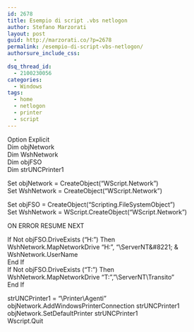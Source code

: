 ```yaml
---
id: 2678
title: Esempio di script .vbs netlogon
author: Stefano Marzorati
layout: post
guid: http://marzorati.co/?p=2678
permalink: /esempio-di-script-vbs-netlogon/
authorsure_include_css:
  - 
dsq_thread_id:
  - 2100230056
categories:
  - Windows
tags:
  - home
  - netlogon
  - printer
  - script
---
```

Option Explicit  
Dim objNetwork  
Dim WshNetwork  
Dim objFSO  
Dim strUNCPrinter1

Set objNetwork = CreateObject(&#8220;WScript.Network&#8221;)  
Set WshNetwork = CreateObject(&#8220;WScript.Network&#8221;)

Set objFSO = CreateObject(&#8220;Scripting.FileSystemObject&#8221;)  
Set WshNetwork = WScript.CreateObject(&#8220;WScript.Network&#8221;)

ON ERROR RESUME NEXT

If Not objFSO.DriveExists (&#8220;H:&#8221;) Then  
WshNetwork.MapNetworkDrive &#8220;H:&#8221;, &#8220;\\ServerNT\&#8221; &#038; WshNetwork.UserName  
End If  
If Not objFSO.DriveExists (&#8220;T:&#8221;) Then  
WshNetwork.MapNetworkDrive &#8220;T:&#8221;,&#8221;\\ServerNT\Transito&#8221;  
End If

strUNCPrinter1 = &#8220;\\Printer\Agenti&#8221;  
objNetwork.AddWindowsPrinterConnection strUNCPrinter1  
objNetwork.SetDefaultPrinter strUNCPrinter1  
Wscript.Quit